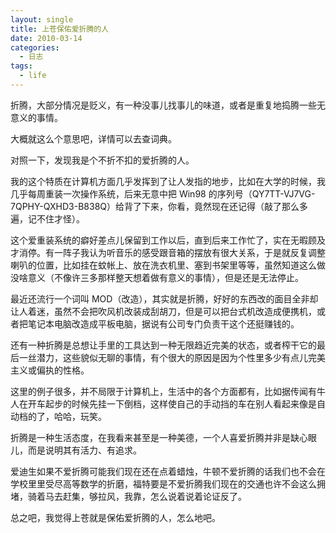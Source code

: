 ```yaml
---
layout: single
title: 上苍保佑爱折腾的人
date: 2010-03-14
categories:
  - 日志
tags:
  - life
---
```


折腾，大部分情况是贬义，有一种没事儿找事儿的味道，或者是重复地捣腾一些无意义的事情。

大概就这么个意思吧，详情可以去查词典。

对照一下，发现我是个不折不扣的爱折腾的人。

我的这个特质在计算机方面几乎发挥到了让人发指的地步，比如在大学的时候，我几乎每周重装一次操作系统，后来无意中把 Win98 的序列号（QY7TT-VJ7VG-7QPHY-QXHD3-B838Q）给背了下来，你看，竟然现在还记得（敲了那么多遍，记不住才怪）。

这个爱重装系统的癖好差点儿保留到工作以后，直到后来工作忙了，实在无暇顾及才消停。有一阵子我认为听音乐的感受跟音箱的摆放有很大关系，于是就反复调整喇叭的位置，比如挂在蚊帐上、放在洗衣机里、塞到书架里等等，虽然知道这么做没啥意义（不像许三多那样整天想着做有意义的事情），但是还是无法停止。

最近还流行一个词叫 MOD（改造），其实就是折腾，好好的东西改的面目全非却让人着迷，虽然不会把吹风机改装成刮胡刀，但是可以把台式机改造成便携机，或者把笔记本电脑改造成平板电脑，据说有公司专门负责干这个还挺赚钱的。

还有一种折腾是总想让手里的工具达到一种无限趋近完美的状态，或者榨干它的最后一丝潜力，这些貌似无聊的事情，有个很大的原因是因为个性里多少有点儿完美主义或偏执的性格。

这里的例子很多，并不局限于计算机上，生活中的各个方面都有，比如据传闻有牛人在开车起步的时候先挂一下倒档，这样使自己的手动挡的车在别人看起来像是自动档的了，哈哈，玩笑。

折腾是一种生活态度，在我看来甚至是一种美德，一个人喜爱折腾并非是缺心眼儿，而是说明其有活力、有追求。

爱迪生如果不爱折腾可能我们现在还在点着蜡烛，牛顿不爱折腾的话我们也不会在学校里里受尽高等数学的折磨，福特要是不爱折腾我们现在的交通也许不会这么拥堵，骑着马去赶集，够拉风，我靠，怎么说着说着论证反了。

总之吧，我觉得上苍就是保佑爱折腾的人，怎么地吧。
